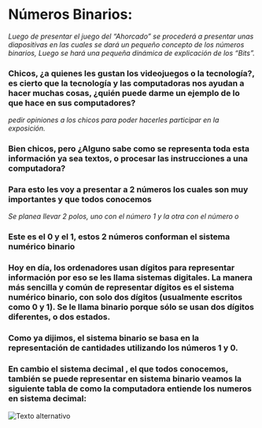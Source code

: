 # Números Binarios:
*Luego de presentar el juego del “Ahorcado” se procederá a presentar unas diapositivas  en las cuales se dará un pequeño concepto de los números binarios, Luego se hará una pequeña dinámica de explicación de los “Bits”.*

### Chicos, ¿a quienes les gustan los videojuegos o la tecnología?, es cierto que la tecnología y las computadoras nos ayudan a hacer muchas cosas, ¿quién puede darme un ejemplo de lo que hace en sus computadores?

*pedir opiniones a los chicos para poder hacerles participar en la exposición.*

### Bien chicos, pero ¿Alguno sabe como se representa toda esta información ya sea textos, o procesar las instrucciones a una computadora?
### Para esto les voy a presentar a 2 números los cuales son muy importantes y que todos conocemos

*Se planea llevar 2 polos, uno con el número 1 y la otra con el número o*

### Este es el 0 y el 1, estos 2 números conforman el sistema numérico binario 

### Hoy en día, los ordenadores usan dígitos para representar información por eso se les llama sistemas digitales. La manera más sencilla y común de representar dígitos es el sistema numérico binario, con solo dos dígitos (usualmente escritos como 0 y 1). Se le llama binario porque sólo se usan dos dígitos diferentes, o dos estados.

### Como ya dijimos, el sistema binario se basa en la representación de cantidades utilizando los números 1 y 0.

### En cambio el sistema decimal , el que todos conocemos, también se puede representar en sistema binario veamos la siguiente tabla de como la computadora entiende los numeros en sistema decimal:

![Texto alternativo](https://www.areatecnologia.com/informatica/imagenes/numeros-binarios.jpg)




